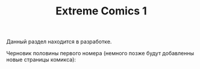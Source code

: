﻿---
layout: post-ea

title: Extreme Comics 1
meta: Extreme Comics 1 номер.
logo: S.jpg
order: 2

category: comics

lang: ru
ref: first_comics
---

Данный раздел находится в разработке.

Черновик половины первого номера (немного позже будут добавленны новые страницы комикса):

<a data-fancybox="gallery" href="/img/extreme_comics/1.jpg"><img src="/img/extreme_comics/1.jpg" alt=""></a>  
<a data-fancybox="gallery" href="/img/extreme_comics/2.jpg"><img src="/img/extreme_comics/2.jpg" alt=""></a>  
<a data-fancybox="gallery" href="/img/extreme_comics/3.jpg"><img src="/img/extreme_comics/3.jpg" alt=""></a>  
<a data-fancybox="gallery" href="/img/extreme_comics/4.jpg"><img src="/img/extreme_comics/4.jpg" alt=""></a>  
<a data-fancybox="gallery" href="/img/extreme_comics/5.jpg"><img src="/img/extreme_comics/5.jpg" alt=""></a>  
<a data-fancybox="gallery" href="/img/extreme_comics/6.jpg"><img src="/img/extreme_comics/6.jpg" alt=""></a>  
<a data-fancybox="gallery" href="/img/extreme_comics/7.jpg"><img src="/img/extreme_comics/7.jpg" alt=""></a>  
<a data-fancybox="gallery" href="/img/extreme_comics/8.jpg"><img src="/img/extreme_comics/8.jpg" alt=""></a>  
<a data-fancybox="gallery" href="/img/extreme_comics/9.jpg"><img src="/img/extreme_comics/9.jpg" alt=""></a>  
<a data-fancybox="gallery" href="/img/extreme_comics/10.jpg"><img src="/img/extreme_comics/10.jpg" alt=""></a>  
<a data-fancybox="gallery" href="/img/extreme_comics/11.jpg"><img src="/img/extreme_comics/11.jpg" alt=""></a>  
